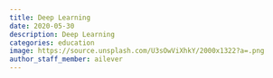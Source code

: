 ```yaml
---
title: Deep Learning
date: 2020-05-30
description: Deep Learning
categories: education
image: https://source.unsplash.com/U3sOwViXhkY/2000x1322?a=.png
author_staff_member: ailever
---
```



